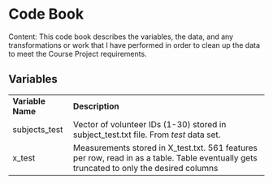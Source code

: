# Code Book

Content: This code book describes the variables, the data, and any transformations or work that I have performed in order to clean up the data to meet the Course Project requirements.

## Variables

<table>
	<tr>
		<td><b>Variable Name</b></td>
		<td><b>Description</b></td>
	</tr>
	<tr>
		<td>subjects_test</td>
		<td>Vector of volunteer IDs (1-30) stored in subject_test.txt file. From <i>test</i> data set.</td>
	</tr>
		<td>x_test</td>
		<td>Measurements stored in X_test.txt. 561 features per row, read in as a table. Table eventually gets truncated to only the desired columns</td>
	</tr>
</table>


